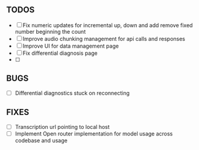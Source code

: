 ## TODOS

- [ ] Fix numeric updates for incremental up, down and add remove fixed number beginning the count
- [ ] Improve audio chunking management for api calls and responses
- [ ] Improve UI for data management page
- [ ] Fix differential diagnosis page
- [ ]

## BUGS
- [ ] Differential diagnostics stuck on reconnecting

## FIXES
- [ ] Transcription url pointing to local host
- [ ] Implement Open router implementation for model usage across codebase and usage